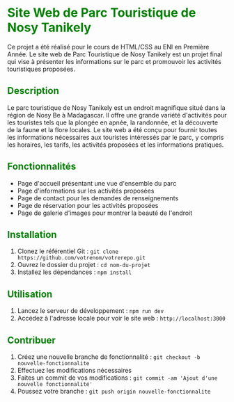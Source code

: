 <!DOCTYPE html>
<html lang="fr">
  <head>
    <title><span style="color: #008000">Site Web de Parc Touristique de Nosy Tanikely</span></title>
  </head>
  <body>
    <h1><span style="color: #008000">Site Web de Parc Touristique de Nosy Tanikely</span></h1>
    <p>Ce projet a été réalisé pour le cours de HTML/CSS au ENI en Première Année. Le site web de Parc Touristique de Nosy Tanikely est un projet final qui vise à présenter les informations sur le parc et promouvoir les activités touristiques proposées.</p>
    <h2><span style="color: #008000">Description</span></h2>
    <p>Le parc touristique de Nosy Tanikely est un endroit magnifique situé dans la région de Nosy Be à Madagascar. Il offre une grande variété d'activités pour les touristes tels que la plongée en apnée, la randonnée, et la découverte de la faune et la flore locales. Le site web a été conçu pour fournir toutes les informations nécessaires aux touristes intéressés par le parc, y compris les horaires, les tarifs, les activités proposées et les informations pratiques.</p>
    <h2><span style="color: #008000">Fonctionnalités</span></h2>
    <ul>
      <li>Page d'accueil présentant une vue d'ensemble du parc</li>
      <li>Page d'informations sur les activités proposées</li>
      <li>Page de contact pour les demandes de renseignements</li>
      <li>Page de réservation pour les activités proposées</li>
      <li>Page de galerie d'images pour montrer la beauté de l'endroit</li>
    </ul>
    <h2><span style="color: #008000">Installation</span></h2>
    <ol>
      <li>Clonez le référentiel Git : <code>git clone https://github.com/votrenom/votrerepo.git</code></li>
      <li>Ouvrez le dossier du projet : <code>cd nom-du-projet</code></li>
      <li>Installez les dépendances : <code>npm install</code></li>
    </ol>
    <h2><span style="color: #008000">Utilisation</span></h2>
    <ol>
      <li>Lancez le serveur de développement : <code>npm run dev</code></li>
      <li>Accédez à l'adresse locale pour voir le site web : <code>http://localhost:3000</code></li>
    </ol>
    <h2><span style="color: #008000">Contribuer</span></h2>
    <ol>
      <li>Créez une nouvelle branche de fonctionnalité : <code>git checkout -b nouvelle-fonctionnalite</code></li>
      <li>Effectuez les modifications nécessaires</li>
      <li>Faites un commit de vos modifications : <code>git commit -am 'Ajout d'une nouvelle fonctionnalité'</code></li>
      <li>Poussez votre branche : <code>git push origin nouvelle-fonctionnalite</code></li>
    </ol>
